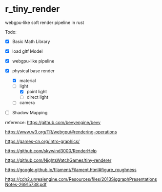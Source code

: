 # r_tiny_render
webgpu-like soft render pipeline in rust

Todo:

- [x] Basic Math Library

- [x] load gltf Model

- [x] webgpu-like pipeline

- [X] physical base render

    - [X] material
    - [ ] light
      - [X] point light
      - [ ] direct light
    - [ ] camera

- [ ] Shadow Mapping




reference:
https://github.com/bevyengine/bevy

https://www.w3.org/TR/webgpu/#rendering-operations

https://games-cn.org/intro-graphics/

https://github.com/skywind3000/RenderHelp

https://github.com/NightsWatchGames/tiny-renderer

https://google.github.io/filament/Filament.html#figure_roughness

https://cdn2.unrealengine.com/Resources/files/2013SiggraphPresentationsNotes-26915738.pdf